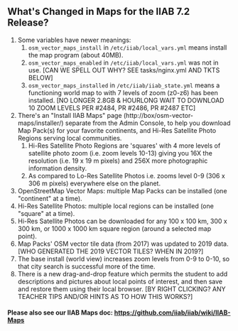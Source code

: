 ## What's Changed in Maps for the IIAB 7.2 Release?

1. Some variables have newer meanings:
    1. `osm_vector_maps_install` in `/etc/iiab/local_vars.yml` means install the map program (about 40MB).
    2. `osm_vector_maps_enabled` in `/etc/iiab/local_vars.yml` was not in use.  [CAN WE SPELL OUT WHY?  SEE tasks/nginx.yml AND TKTS BELOW]
    3. `osm_vector_maps_installed` in `/etc/iiab/iiab_state.yml` means a functioning world map to with 7 levels of zoom (z0-z6) has been installed.  [NO LONGER 2.8GB & HOURLONG WAIT TO DOWNLOAD 10 ZOOM LEVELS PER #2484, PR #2486, PR #2487 ETC]
2. There's an "Install IIAB Maps" page (http://box/osm-vector-maps/installer/) separate from the Admin Console, to help you download Map Pack(s) for your favorite continents, and Hi-Res Satellite Photo Regions serving local communities.
    1. Hi-Res Satellite Photo Regions are 'squares' with 4 more levels of satellite photo zoom (i.e. zoom levels 10-13) giving you 16X the resolution (i.e. 19 x 19 m pixels) and 256X more photographic information density.
    2. As compared to Lo-Res Satellite Photos i.e. zooms level 0-9 (306 x 306 m pixels) everywhere else on the planet.
3. OpenStreetMap Vector Maps: multiple Map Packs can be installed (one "continent" at a time).
4. Hi-Res Satellite Photos: multiple local regions can be installed (one "square" at a time).
5. Hi-Res Satellite Photos can be downloaded for any 100 x 100 km, 300 x 300 km, or 1000 x 1000 km square region (around a selected map point).
6. Map Packs' OSM vector tile data (from 2017) was updated to 2019 data.  [WHO GENERATED THE 2019 VECTOR TILES?  WHEN IN 2019?]
7. The base install (world view) increases zoom levels from 0-9 to 0-10, so that city search is successful more of the time.
8. There is a new drag-and-drop feature which permits the student to add descriptions and pictures about local points of interest, and then save and restore them using their local browser.  [BY RIGHT CLICKING?  ANY TEACHER TIPS AND/OR HINTS AS TO HOW THIS WORKS?]

#### Please also see our IIAB Maps doc: https://github.com/iiab/iiab/wiki/IIAB-Maps
